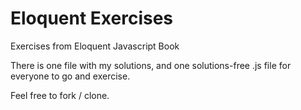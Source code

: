 # Eloquent Exercises
Exercises from Eloquent Javascript Book

There is one file with my solutions, and one solutions-free .js file for everyone to go and exercise.

Feel free to fork / clone.
